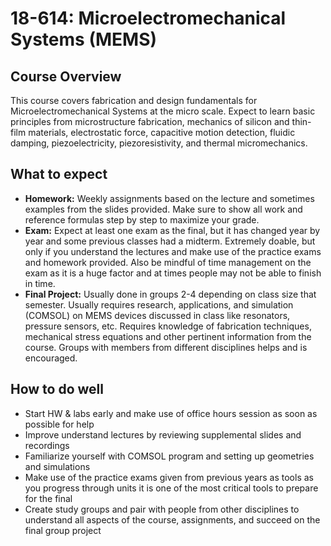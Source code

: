 # 18-614: Microelectromechanical Systems (MEMS)

## Course Overview

This course covers fabrication and design fundamentals for Microelectromechanical Systems at the micro scale. Expect to learn basic principles from microstructure fabrication, mechanics of silicon and thin-film materials, electrostatic force, capacitive motion detection, fluidic damping, piezoelectricity, piezoresistivity, and thermal micromechanics. 

## What to expect

- **Homework:** Weekly assignments based on the lecture and sometimes examples from the slides provided. Make sure to show all work and reference formulas step by step to maximize your grade.
- **Exam:** Expect at least one exam as the final, but it has changed year by year and some previous classes had a midterm. Extremely doable, but only if you understand the lectures and make use of the practice exams and homework provided. Also be mindful of time management on the exam as it is a huge factor and at times people may not be able to finish in time.
- **Final Project:** Usually done in groups 2-4 depending on class size that semester. Usually requires research, applications, and simulation (COMSOL) on MEMS devices discussed in class like resonators, pressure sensors, etc. Requires knowledge of fabrication techniques, mechanical stress equations and other pertinent information from the course. Groups with members from different disciplines helps and is encouraged.

## How to do well

- Start HW & labs early and make use of office hours session as soon as possible for help
- Improve understand lectures by reviewing supplemental slides and recordings
- Familiarize yourself with COMSOL program and setting up geometries and simulations 
- Make use of the practice exams given from previous years as tools as you progress through units it is one of the most critical tools to prepare for the final
- Create study groups and pair with people from other disciplines to understand all aspects of the course, assignments, and succeed on the final group project
